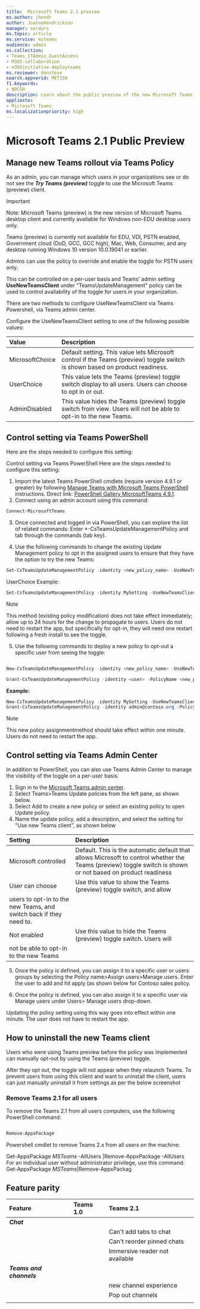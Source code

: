 ```yaml
---
title:  Microsoft Teams 2.1 preview
ms.author: jhendr
author: JoanneHendrickson
manager: serdars
ms.topic: article
ms.service: msteams
audience: admin
ms.collection: 
- Teams_ITAdmin_GuestAccess
- M365-collaboration
- m365initiative-deployteams
ms.reviewer: dansteve
search.appverid: MET150
f1.keywords:
- NOCSH
description: Learn about the public preview of the new Microsoft Teams 2.1. Try out new features and provide feedback.
appliesto: 
- Microsoft Teams
ms.localizationpriority: high
---
```


# Microsoft Teams 2.1 Public Preview

## Manage new Teams rollout via Teams Policy

As an admin, you can manage which users in your organizations see or do not see the ***Try Teams (preview)*** toggle to use the Microsoft Teams (preview) client.

>[!Important]
>Note: Microsoft Teams (preview) is the new version of Microsoft Teams desktop client and currently available for Windows non-EDU desktop users only.
>
>Teams (preview) is currently not available for EDU, VDI, PSTN enabled, Government cloud (DoD, GCC, GCC high), Mac, Web, Consumer, and any desktop running Windows 10 version 10.0.19041 or earlier.
>
>Admins can use the policy to override and enable the toggle for PSTN users only.

This can be controlled on a per-user basis and Teams’ admin setting **UseNewTeamsClient** under 
"TeamsUpdateManagement" policy can be used to control availability of the toggle for users in your organization.

There are two methods to configure UseNewTeamsClient via Teams Powershell, via Teams admin center.

Configure the UseNewTeamsClient setting to one of the following possible values:

|Value|Description|
|:-----|:-----|
|MicrosoftChoice|Default setting. This value lets Microsoft control if the Teams (preview) toggle switch is shown based on product readiness.|
|UserChoice| This value lets the Teams (preview) toggle switch display to all users. Users can choose to opt in or out.|
|AdminDisabled|This value hides the Teams (preview) toggle switch from view. Users will not be able to opt-in to the new Teams.|

## Control setting via Teams PowerShell

Here are the steps needed to configure this setting:

Control setting via Teams PowerShell
Here are the steps needed to configure this setting:
1. Import the latest Teams PowerShell cmdlets (require version 4.9.1 or greater) by following [Manage Teams with Microsoft Teams PowerShell](/microsoftteams/teams-powershell-managing-teams) instructions. Direct link: [PowerShell Gallery MicrosoftTeams 4.9.1](https://www.powershellgallery.com/packages/MicrosoftTeams/4.9.1).
2. Connect using an admin account using this command:

```powershell
Connect-MicrosoftTeams
```

3. Once connected and logged in via PowerShell, you can explore the list of related commands:
Enter *-CsTeamsUpdateManagementPolicy and tab through the commands (tab key).

4. Use the following commands to change the existing Update Management policy to opt in the assigned users to ensure that they have the option to try the new Teams:

```powershell
Set-CsTeamsUpdateManagementPolicy -identity <new_policy_name> -UseNewTeamsClient 
```

UserChoice
Example:
```powershell 
Set-CsTeamsUpdateManagementPolicy -identity MySetting -UseNewTeamsClient UserChoice
```

>[!Note]
>This method (existing policy modification) does not take effect immediately; allow up to 24 hours for the change to propagate to users. Users do not need to restart the app, but specifically for opt-in, they will need one restart following a fresh install to see the toggle.

5. Use the following commands to deploy a new policy to opt-out a specific user from seeing the toggle:

```powershell

New-CsTeamsUpdateManagementPolicy -identity <new_policy_name> -UseNewTeamsClient AdminDisabled

Grant-CsTeamsUpdateManagementPolicy -identity <user> -PolicyName <new_policy_name>

```

**Example:**

```powershell
New-CsTeamsUpdateManagementPolicy -identity MySetting -UseNewTeamsClient AdminDisabled
Grant-CsTeamsUpdateManagementPolicy -identity admin@contoso.org -PolicyName MySetting
```

>[!Note]
>This new policy assignmentmethod should take effect within one minute. Users do not need to restart the app.


## Control setting via Teams Admin Center

In addition to PowerShell, you can also use Teams Admin Center to manage the visibility of the toggle on a per-user basis.

1. Sign in to the [Microsoft Teams admin center](https://admin.teams.microsoft.com).
2. Select Teams>Teams Update policies from the left pane, as shown below.
3. Select Add to create a new policy or select an existing policy to open Update policy.
4. Name the update policy, add a description, and select the setting for “Use new Teams client”, as shown below

|Setting |Description|
|:-----|:-----|
|Microsoft controlled| Default. This is the automatic default that allows Microsoft to control whether the Teams (preview) toggle switch is shown or not based on product readiness |
|User can choose| Use this value to show the Teams (preview) toggle switch, and allow 
users to opt-in to the new Teams, and switch back if they need to.|
|Not enabled| Use this value to hide the Teams (preview) toggle switch. Users will 
not be able to opt-in to the new Teams|

5. Once the policy is defined, you can assign it to a specific user or users groups by selecting the Policy name>Assign users>Manage users. Enter the user to add and hit apply (as shown below for Contoso sales policy.

6. Once the policy is defined, you can also assign it to a specific user via Manage users under Users> Manage users drop-down.

Updating the policy setting using this way goes into effect within one minute. The user does not have to restart the app. 


## How to uninstall the new Teams client

Users who were using Teams preview before the policy was implemented can manually opt-out by using the Teams (preview) toggle. 

After they opt out, the toggle will not appear when they relaunch Teams. To prevent users from using this client and want to uninstall the client, users can just manually uninstall it from settings as per the below screenshot

### Remove Teams 2.1 for all users

To remove the Teams 2.1 from all users computers, use the following PowerShell command:

```powershell

Remove-AppxPackage 
```

Powershell cmdlet to remove Teams 2.x from all users on the machine:

Get-AppxPackage *MSTeams* -AllUsers |Remove-AppxPackage -AllUsers
For an individual user without administrator privilege, use this command:
Get-AppxPackage *MSTeams*|Remove-AppxPackag



## Feature parity

|Feature|Teams 1.0 | Teams 2.1|
|:-----|:-----|:-----|
|***Chat***|
|||Can't add tabs to chat|
|||Can't reorder pinned chats|
|||Immersive reader not available
|***Teams and channels***|
|||new channel experience|
|||Pop out channels
|||
